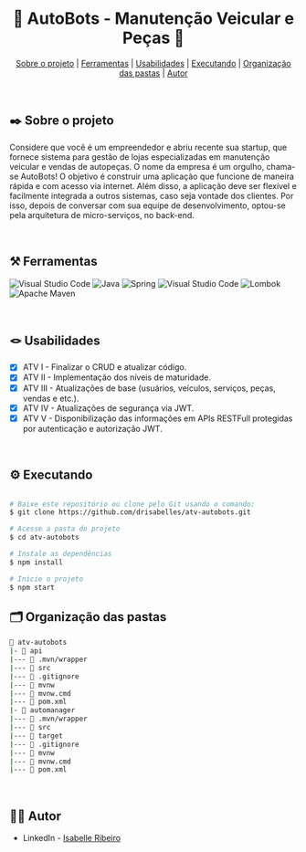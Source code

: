 <div align="center">

# 🚗 AutoBots - Manutenção Veicular e Peças 🧰

</div>

<div align="center">

[Sobre o projeto](#project) | [Ferramentas](#tools) | [Usabilidades](#usabilities) | [Executando](#running) | [Organização das pastas](#folders) | [Autor](#autor)

</br>

</div>

##  ✒️ Sobre o projeto <a name="project"></a>
Considere que você é um empreendedor e abriu recente sua startup, que fornece sistema para gestão de lojas especializadas em manutenção veicular e vendas de autopeças. O nome da empresa é um orgulho, chama-se AutoBots! O objetivo é construir uma aplicação que funcione de maneira rápida e com acesso via internet. Além disso, a aplicação deve ser flexível e facilmente integrada a outros sistemas, caso seja vontade dos clientes. Por isso, depois de conversar com sua equipe de desenvolvimento, optou-se pela arquitetura de micro-serviços, no back-end.

</br>

## ⚒️ Ferramentas <a name="tools"></a>

![Visual Studio Code](https://img.shields.io/badge/Visual%20Studio%20Code-e4d2e4.svg?style=for-the-badge&logo=visual-studio-code&logoColor=black)
![Java](https://img.shields.io/badge/java-e4d2e4.svg?style=for-the-badge&logo=java&logoColor=black)
![Spring](https://img.shields.io/badge/spring-e4d2e4.svg?style=for-the-badge&logo=spring&logoColor=black) 
![Visual Studio Code](https://img.shields.io/badge/Visual%20Studio%20Code-e4d2e4.svg?style=for-the-badge&logo=visual-studio-code&logoColor=black) 
![Lombok](https://img.shields.io/badge/lombok-e4d2e4.svg?style=for-the-badge&logo=lombok&logoColor=black)
![Apache Maven](https://img.shields.io/badge/Apache%20Maven-e4d2e4?style=for-the-badge&logo=Apache%20Maven&logoColor=black)

</br>

## 🪢 Usabilidades <a name="usabilities"></a>
- [X] ATV I - Finalizar o CRUD e atualizar código.
- [X] ATV II - Implementação dos níveis de maturidade.
- [X] ATV III - Atualizações de base (usuários, veículos, serviços, peças, vendas e etc.).
- [X] ATV IV - Atualizações de segurança via JWT.
- [X] ATV V -  Disponibilização das informações em APIs RESTFull protegidas por autenticação e autorização JWT.

</br>

## ⚙️ Executando <a name="running"></a>

```bash

# Baixe este repositório ou clone pelo Git usando o comando:
$ git clone https://github.com/drisabelles/atv-autobots.git

# Acesse a pasta do projeto
$ cd atv-autobots

# Instale as dependências
$ npm install

# Inicie o projeto
$ npm start

```

## 🗂️ Organização das pastas <a name="folders"></a>

```bash
📂 atv-autobots
|- 📁 api
|--- 📁 .mvn/wrapper
|--- 📁 src
|--- 📄 .gitignore
|--- 📄 mvnw
|--- 📄 mvnw.cmd
|--- 📄 pom.xml
|- 📁 automanager
|--- 📁 .mvn/wrapper
|--- 📁 src
|--- 📁 target
|--- 📄 .gitignore
|--- 📄 mvnw
|--- 📄 mvnw.cmd
|--- 📄 pom.xml
```

</br>

## 👩‍💻 Autor <a name="autor"></a>

- LinkedIn - [Isabelle Ribeiro](https://www.linkedin.com/in/drisabelles/)

